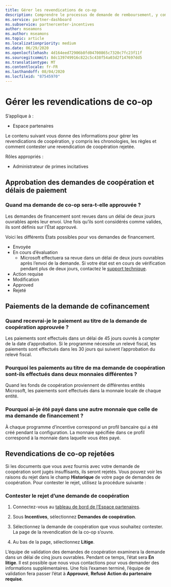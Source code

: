 ```yaml
---
title: Gérer les revendications de co-op
description: Comprendre le processus de demande de remboursement, y compris les échéances, les problèmes de monnaie et comment contester une revendication de coopération rejetée.
ms.service: partner-dashboard
ms.subservice: partnercenter-incentives
author: mseamons
ms.author: mseamons
ms.topic: article
ms.localizationpriority: medium
ms.date: 06/29/2020
ms.openlocfilehash: 4d164eed72906b8fd04700865c7320c7fc23f11f
ms.sourcegitcommit: 8dc139749916c822c5c438f54a03d2f147697dd5
ms.translationtype: MT
ms.contentlocale: fr-FR
ms.lasthandoff: 08/04/2020
ms.locfileid: "87545970"
---
```

# <a name="manage-co-op-claims"></a>Gérer les revendications de co-op

S’applique à :

- Espace partenaires

Le contenu suivant vous donne des informations pour gérer les revendications de coopération, y compris les chronologies, les règles et comment contester une revendication de coopération rejetée.

Rôles appropriés :

- Administrateur de primes incitatives

## <a name="co-op-claims-approval-and-payment-deadlines"></a>Approbation des demandes de coopération et délais de paiement

### <a name="when-will-my-co-op-claim-be-approved"></a>Quand ma demande de co-op sera-t-elle approuvée ?

Les demandes de financement sont revues dans un délai de deux jours ouvrables après leur envoi. Une fois qu’ils sont considérés comme valides, ils sont définis sur l’État approuvé.  

Voici les différents États possibles pour vos demandes de financement.

- Envoyée
- En cours d’évaluation
  - Microsoft effectuera sa revue dans un délai de deux jours ouvrables après l’envoi de la demande. Si votre état est en cours de vérification pendant plus de deux jours, contactez le [support technique](https://partner.microsoft.com/dashboard/support/incentives/servicerequests?category=incentives).
- Action requise
- Modification
- Approved
- Rejeté

## <a name="co-op-claim-payments"></a>Paiements de la demande de cofinancement

### <a name="when-will-i-get-the-payment-for-the-approved-co-op-claim"></a>Quand recevrai-je le paiement au titre de la demande de coopération approuvée ?

Les paiements sont effectués dans un délai de 45 jours ouvrés à compter de la date d’approbation. Si le programme nécessite un relevé fiscal, les paiements sont effectués dans les 30 jours qui suivent l’approbation du relevé fiscal.

### <a name="why-are-my-co-op-claim-payments-made-in-two-different-currencies"></a>Pourquoi les paiements au titre de ma demande de coopération sont-ils effectués dans deux monnaies différentes ?

Quand les fonds de coopération proviennent de différentes entités Microsoft, les paiements sont effectués dans la monnaie locale de chaque entité.  

### <a name="why-was-i-paid-in-a-currency-other-than-my-co-op-claim-currency"></a>Pourquoi ai-je été payé dans une autre monnaie que celle de ma demande de financement ?

À chaque programme d’incentive correspond un profil bancaire qui a été créé pendant la configuration. La monnaie spécifiée dans ce profil correspond à la monnaie dans laquelle vous êtes payé.

## <a name="rejected-co-op-claims"></a>Revendications de co-op rejetées

Si les documents que vous avez fournis avec votre demande de coopération sont jugés insuffisants, ils seront rejetés. Vous pouvez voir les raisons du rejet dans le champ **Historique** de votre page de demandes de coopération. Pour contester le rejet, utilisez la procédure suivante :

### <a name="dispute-a-rejected-co-op-claim"></a>Contester le rejet d’une demande de coopération

1. Connectez-vous au [tableau de bord de l’Espace partenaires](https://partner.microsoft.com/dashboard/).

2. Sous **Incentives**, sélectionnez **Demandes de coopération**.

3. Sélectionnez la demande de coopération que vous souhaitez contester. La page de la revendication de la co-op s’ouvre.

4. Au bas de la page, sélectionnez **Litige**.

L’équipe de validation des demandes de coopération examinera la demande dans un délai de cinq jours ouvrables. Pendant ce temps, l’état sera **En litige**. Il est possible que nous vous contactions pour vous demander des informations supplémentaires. Une fois l’examen terminé, l’équipe de validation fera passer l’état à **Approuvé**, **Refusé** **Action du partenaire requise**.
